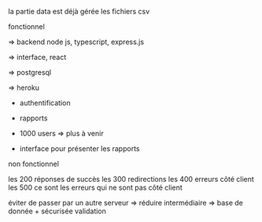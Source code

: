 la partie data est déjà gérée
les fichiers csv

fonctionnel

=> backend node js, typescript, express.js

=> interface, react

=> postgresql

=> heroku

- authentification

- rapports
- 1000 users => plus à venir
- interface pour présenter les rapports

non fonctionnel

les 200 réponses de succès
les 300 redirections
les 400 erreurs côté client
les 500 ce sont les erreurs qui ne sont pas côté client

éviter de passer par un autre serveur => réduire intermédiaire => base de donnée + sécurisée validation
